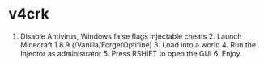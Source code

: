# v4crk
1. Disable Antivirus, Windows false flags injectable cheats 2. Launch Minecraft 1.8.9 (/Vanilla/Forge/Optifine) 3. Load into a world 4. Run the Injector as administrator 5. Press RSHIFT to open the GUI 6. Enjoy.

